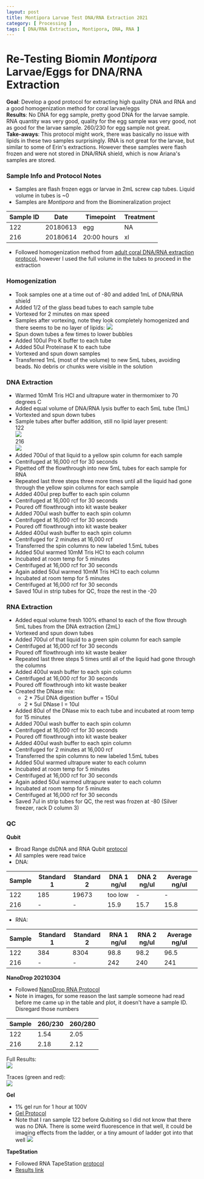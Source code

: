 ```yaml
---
layout: post
title: Montipora Larvae Test DNA/RNA Extraction 2021
category: [ Processing ]
tags: [ DNA/RNA Extraction, Montipora, DNA, RNA ]
---
```


# Re-Testing Biomin _Montipora_ Larvae/Eggs for DNA/RNA Extraction

**Goal**: Develop a good protocol for extracting high quality DNA and RNA and a good homogenization method for coral larvae/eggs  
**Results**: No DNA for egg sample, pretty good DNA for the larvae sample. RNA quantity was very good, quality for the egg sample was very good, not as good for the larvae sample. 260/230 for egg sample not great.   
**Take-aways**: This protocol might work, there was basically no issue with lipids in these two samples surprisingly. RNA is not great for the larvae, but similar to some of Erin's extractions. However these samples were flash frozen and were not stored in DNA/RNA shield, which is now Ariana's samples are stored.

### Sample Info and Protocol Notes

- Samples are flash frozen eggs or larvae in 2mL screw cap tubes. Liquid volume in tubes is ~0
- Samples are _Montipora_ and from the Biomineralization project

|Sample ID|Date|Timepoint|Treatment|
|---|---|---|---|
|122|20180613|egg|NA|
|216|20180614|20:00 hours|xl|

- Followed homogenization method from [adult coral DNA/RNA extraction protocol](https://emmastrand.github.io/EmmaStrand_Notebook/Zymo-Duet-RNA-DNA-Extraction-Protocol/), however I used the full volume in the tubes to proceed in the extraction

### Homogenization

- Took samples one at a time out of -80 and added 1mL of DNA/RNA shield
- Added 1/2 of the glass bead tubes to each sample tube
- Vortexed for 2 minutes on max speed
- Samples after vortexing, note they look completely homogenized and there seems to be no layer of lipids:
![](https://raw.githubusercontent.com/meschedl/MESPutnam_Open_Lab_Notebook/master/images/IMG_4658.jpg)
- Spun down tubes a few times to lower bubbles
- Added 100ul Pro K buffer to each tube
- Added 50ul Proteinase K to each tube
- Vortexed and spun down samples
- Transferred 1mL (most of the volume) to new 5mL tubes, avoiding beads. No debris or chunks were visible in the solution

### DNA Extraction
- Warmed 10mM Tris HCl and ultrapure water in thermomixer to 70 degrees C
- Added equal volume of DNA/RNA lysis buffer to each 5mL tube (1mL)
- Vortexted and spun down tubes
- Sample tubes after buffer addition, still no lipid layer present:  
122  
![](https://raw.githubusercontent.com/meschedl/MESPutnam_Open_Lab_Notebook/master/images/IMG_4659.jpg)  
216  
![](https://raw.githubusercontent.com/meschedl/MESPutnam_Open_Lab_Notebook/master/images/IMG_4660.jpg)
- Added 700ul of that liquid to a yellow spin column for each sample
- Centrifuged at 16,000 rcf for 30 seconds
- Pipetted off the flowthrough into new 5mL tubes for each sample for RNA
- Repeated last three steps three more times until all the liquid had gone through the yellow spin columns for each sample
- Added 400ul prep buffer to each spin column
- Centrifuged at 16,000 rcf for 30 seconds
- Poured off flowthrough into kit waste beaker
- Added 700ul wash buffer to each spin column
- Centrifuged at 16,000 rcf for 30 seconds
- Poured off flowthrough into kit waste beaker
- Added 400ul wash buffer to each spin column
- Centrifuged for 2 minutes at 16,000 rcf
- Transferred the spin columns to new labeled 1.5mL tubes
- Added 50ul warmed 10mM Tris HCl to each column
- Incubated at room temp for 5 minutes
- Centrifuged at 16,000 rcf for 30 seconds
- Again added 50ul warmed 10mM Tris HCl to each column
- Incubated at room temp for 5 minutes
- Centrifuged at 16,000 rcf for 30 seconds
- Saved 10ul in strip tubes for QC, froze the rest in the -20

### RNA Extraction
- Added equal volume fresh 100% ethanol to each of the flow through 5mL tubes from the DNA extraction (2mL)
- Vortexed and spun down tubes
- Added 700ul of that liquid to a green spin column for each sample
- Centrifuged at 16,000 rcf for 30 seconds
- Poured off flowthrough into kit waste beaker
- Repeated last three steps 5 times until all of the liquid had gone through the columns
- Added 400ul wash buffer to each spin column
- Centrifuged at 16,000 rcf for 30 seconds
- Poured off flowthrough into kit waste beaker
- Created the DNase mix:
  - 2 * 75ul DNA digestion buffer = 150ul
  - 2 * 5ul DNase I = 10ul
- Added 80ul of the DNase mix to each tube and incubated at room temp for 15 minutes
- Added 700ul wash buffer to each spin column
- Centrifuged at 16,000 rcf for 30 seconds
- Poured off flowthrough into kit waste beaker
- Added 400ul wash buffer to each spin column
- Centrifuged for 2 minutes at 16,000 rcf
- Transferred the spin columns to new labeled 1.5mL tubes
- Added 50ul warmed ultrapure water to each column
- Incubated at room temp for 5 minutes
- Centrifuged at 16,000 rcf for 30 seconds
- Again added 50ul warmed ultrapure water to each column
- Incubated at room temp for 5 minutes
- Centrifuged at 16,000 rcf for 30 seconds
- Saved 7ul in strip tubes for QC, the rest was frozen at -80 (Silver freezer, rack D column 3)

### QC

**Qubit**
- Broad Range dsDNA and RNA Qubit [protocol](https://meschedl.github.io/MESPutnam_Open_Lab_Notebook/Qubit-Protocol/)
- All samples were read twice
- DNA:

|Sample|Standard 1|Standard 2|DNA 1 ng/ul|DNA 2 ng/ul| Average ng/ul|
|---|---|---|---|---|---|
|122|185|19673|too low|-|-|
|216|-|-|15.9|15.7|15.8|

- RNA:

|Sample|Standard 1|Standard 2|RNA 1 ng/ul|RNA 2 ng/ul| Average ng/ul|
|---|---|---|---|---|---|
|122|384|8304|98.8|98.2|96.5|
|216|-|-|242|240|241|

**NanoDrop 20210304**

- Followed [NanoDrop RNA Protocol](https://github.com/meschedl/PPP-Lab-Resources/blob/master/Protocols/Nanodrop-RNA.md)
- Note in images, for some reason the last sample someone had read before me came up in the table and plot, it doesn't have a sample ID. Disregard those numbers

|Sample|260/230|260/280|
|---|---|---|
|122|1.54|2.05|
|216|2.18|2.12|

Full Results:  
![](https://raw.githubusercontent.com/meschedl/MESPutnam_Open_Lab_Notebook/master/images/IMG_4664.jpg)

Traces (green and red):  
![](https://raw.githubusercontent.com/meschedl/MESPutnam_Open_Lab_Notebook/master/images/IMG_4665.jpg)

**Gel**
- 1% gel run for 1 hour at 100V
- [Gel Protocol](https://github.com/meschedl/PPP-Lab-Resources/blob/master/Protocols/Agrose-Gel-Protocol.md)
- Note that I ran sample 122 before Qubiting so I did not know that there was no DNA. There is some weird fluorescence in that well, it could be imaging effects from the ladder, or a tiny amount of ladder got into that well
![](https://raw.githubusercontent.com/meschedl/MESPutnam_Open_Lab_Notebook/master/images/IMG_4632%20copy.jpg)

**TapeStation**
- Followed RNA TapeStation [protocol](https://meschedl.github.io/MESPutnam_Open_Lab_Notebook/RNA-TapeStation-Protocol/)
- [Results link](https://github.com/meschedl/MESPutnam_Open_Lab_Notebook/blob/master/tapestation_pdfs/2021-03-02%20-%2016.41.49.pdf)
